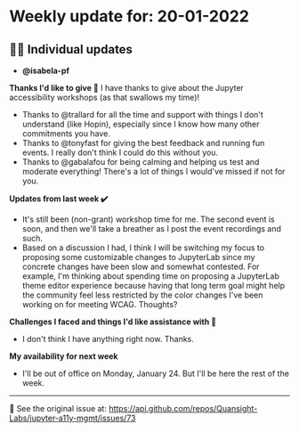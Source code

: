 # Weekly update for: 20-01-2022

## :singer: Individual updates

- **@isabela-pf** 

 **Thanks I'd like to give 🙌**
I have thanks to give about the Jupyter accessibility workshops (as that swallows my time)!
- Thanks to @trallard for all the time and support with things I don't understand (like Hopin), especially since I know how many other commitments you have.
- Thanks to @tonyfast for giving the best feedback and running fun events. I really don't think I could do this without you.
- Thanks to @gabalafou for being calming and helping us test and moderate everything! There's a lot of things I would've missed if not for you.

**Updates from last week :heavy_check_mark:**
- It's still been (non-grant) workshop time for me. The second event is soon, and then we'll take a breather as I post the event recordings and such.
- Based on a discussion I had, I think I will be switching my focus to proposing some customizable changes to JupyterLab since my concrete changes have been slow and somewhat contested. For example, I'm thinking about spending time on proposing a JupyterLab theme editor experience because having that long term goal might help the community feel less restricted by the color changes I've been working on for meeting WCAG. Thoughts?

**Challenges I faced and things I'd like assistance with 🙏**
- I don't think I have anything right now. Thanks.

**My availability for next week**
- I'll be out of office on Monday, January 24. But I'll be here the rest of the week. 
---


:link: See the original issue at: <https://api.github.com/repos/Quansight-Labs/jupyter-a11y-mgmt/issues/73>

